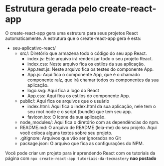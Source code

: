 # Estrutura gerada pelo create-react-app 

O create-react-app gera uma estrutura para seus projetos React automaticamente. A estrutura que o create-react-app gera é esta:

- seu-aplicativo-react/
    - src/: Diretório que armazena todo o código do seu app React.
        - index.js: Este arquivo irá renderizar todo o seu projeto React.
        - index.css: Neste arquivo fica os estilos da sua aplicação.
        - App.test.js: Neste arquivo fica os testes do componente App.
        - App.js: Aqui fica o componente App, que é o chamado componente raíz, que irá chamar todos os componentes da sua aplicação.
        - logo.svg: Aqui fica a logo do React
        - App.css: Aqui fica os estilos do componente App.
    - public/: Aqui fica os arquivos que o usuário 
        - index.html: Aqui fica o index.html da sua aplicação, nele tem o seu root node e o script (bundle) que tem seu app.
        - favicon.ico: O ícone da sua aplicação.
    - node_modules/: Aqui fica o diretório com as dependências do npm.
    - README.md: O arquivo de README (leia-me) do seu projeto. Aqui você coloca alguns textos sobre seu projeto.
    - .gitignore: Arquivos que vão ser ignorados no Git
    - package.json: O arquivo que fica as configurações do NPM.

Você pode criar um projeto para ir aprendendo React com os tutoriais da página com `npx create-react-app tutoriais-da-tecmastery` **nao postado**